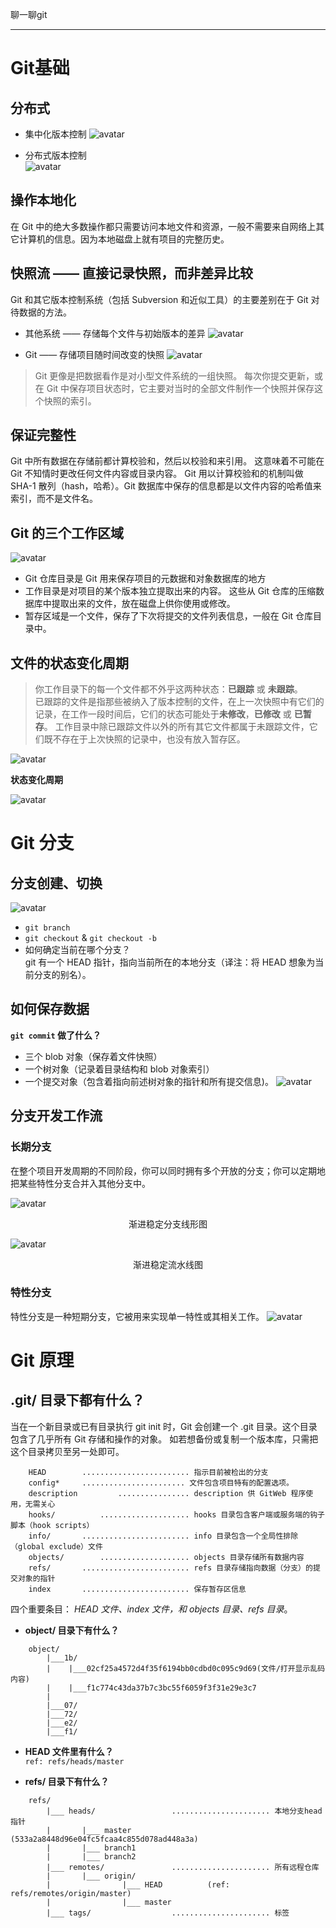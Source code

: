 聊一聊git
***
# Git基础

## 分布式
+ 集中化版本控制
![avatar](https://git-scm.com/book/en/v2/images/centralized.png)

+ 分布式版本控制  
![avatar](https://git-scm.com/book/en/v2/images/distributed.png)

## 操作本地化
在 Git 中的绝大多数操作都只需要访问本地文件和资源，一般不需要来自网络上其它计算机的信息。因为本地磁盘上就有项目的完整历史。

## 快照流 —— 直接记录快照，而非差异比较
Git 和其它版本控制系统（包括 Subversion 和近似工具）的主要差别在于 Git 对待数据的方法。

+ 其他系统 —— 存储每个文件与初始版本的差异
![avatar](https://git-scm.com/book/en/v2/images/deltas.png)
  
+ Git —— 存储项目随时间改变的快照
![avatar](https://git-scm.com/book/en/v2/images/snapshots.png)
> Git 更像是把数据看作是对小型文件系统的一组快照。 每次你提交更新，或在 Git 中保存项目状态时，它主要对当时的全部文件制作一个快照并保存这个快照的索引。

## 保证完整性
Git 中所有数据在存储前都计算校验和，然后以校验和来引用。 这意味着不可能在 Git 不知情时更改任何文件内容或目录内容。
Git 用以计算校验和的机制叫做 SHA-1 散列（hash，哈希）。Git 数据库中保存的信息都是以文件内容的哈希值来索引，而不是文件名。

## Git 的三个工作区域
![avatar](https://git-scm.com/book/en/v2/images/areas.png)

+ Git 仓库目录是 Git 用来保存项目的元数据和对象数据库的地方
+ 工作目录是对项目的某个版本独立提取出来的内容。 这些从 Git 仓库的压缩数据库中提取出来的文件，放在磁盘上供你使用或修改。
+ 暂存区域是一个文件，保存了下次将提交的文件列表信息，一般在 Git 仓库目录中。

## 文件的状态变化周期

>你工作目录下的每一个文件都不外乎这两种状态：**已跟踪** 或 **未跟踪**。   
已跟踪的文件是指那些被纳入了版本控制的文件，在上一次快照中有它们的记录，在工作一段时间后，它们的状态可能处于**未修改**，**已修改** 或 **已暂存**。 工作目录中除已跟踪文件以外的所有其它文件都属于未跟踪文件，它们既不存在于上次快照的记录中，也没有放入暂存区。

![avatar](https://git-scm.com/book/en/v2/images/lifecycle.png)

**状态变化周期**

![avatar](https://github.com/JackLiR8/StayHungry-StayFoolish/blob/master/assets/img/git-file-life-circle.png?raw=true)

# Git 分支
## 分支创建、切换
![avatar](https://git-scm.com/book/en/v2/images/checkout-master.png)
+ `git branch`
+ `git checkout` & `git checkout -b`
+ 如何确定当前在哪个分支？  
git 有一个 HEAD 指针，指向当前所在的本地分支（译注：将 HEAD 想象为当前分支的别名）。 

## 如何保存数据
**`git commit` 做了什么？**
+ 三个 blob 对象（保存着文件快照）
+ 一个树对象（记录着目录结构和 blob 对象索引）
+ 一个提交对象（包含着指向前述树对象的指针和所有提交信息)。
![avatar](https://git-scm.com/book/en/v2/images/commit-and-tree.png)

## 分支开发工作流
### 长期分支
在整个项目开发周期的不同阶段，你可以同时拥有多个开放的分支；你可以定期地把某些特性分支合并入其他分支中。  

![avatar](https://git-scm.com/book/en/v2/images/lr-branches-1.png)
<center>渐进稳定分支线形图</center>

![avatar](https://git-scm.com/book/en/v2/images/lr-branches-2.png)
<center>渐进稳定流水线图</center>

### 特性分支
 特性分支是一种短期分支，它被用来实现单一特性或其相关工作。
![avatar](https://github.com/JackLiR8/StayHungry-StayFoolish/blob/master/assets/img/git-branch-01.png?raw=true)

# Git 原理
## .git/ 目录下都有什么？
当在一个新目录或已有目录执行 git init 时，Git 会创建一个 .git 目录。这个目录包含了几乎所有 Git 存储和操作的对象。 如若想备份或复制一个版本库，只需把这个目录拷贝至另一处即可。 
```    
    HEAD        ........................ 指示目前被检出的分支       
    config*     ....................... 文件包含项目特有的配置选项。
    description         ................ description 供 GitWeb 程序使用，无需关心
    hooks/          .................... hooks 目录包含客户端或服务端的钩子脚本（hook scripts）
    info/       ........................ info 目录包含一个全局性排除（global exclude）文件
    objects/        .................... objects 目录存储所有数据内容
    refs/       ........................ refs 目录存储指向数据（分支）的提交对象的指针 
    index       ........................ 保存暂存区信息
```
四个重要条目： *HEAD 文件、index 文件，和 objects 目录、refs 目录*。
+ **object/ 目录下有什么？**
```
    object/
        |___1b/
        |    |___02cf25a4572d4f35f6194bb0cdbd0c095c9d69(文件/打开显示乱码内容)
        |    |___f1c774c43da37b7c3bc55f6059f3f31e29e3c7
        |
        |___07/
        |___72/
        |___e2/
        |___f1/

```
+ **HEAD 文件里有什么？**   
     `ref: refs/heads/master`  

+ **refs/ 目录下有什么？**
```
    refs/     
        |___ heads/                 ...................... 本地分支head指针
        |       |___ master           (533a2a8448d96e04fc5fcaa4c855d078ad448a3a)
        |       |___ branch1
        |       |___ branch2
        |___ remotes/               ...................... 所有远程仓库
        |       |___ origin/
        |                |___ HEAD          (ref: refs/remotes/origin/master)
        |                |___ master
        |___ tags/                  ...................... 标签
```